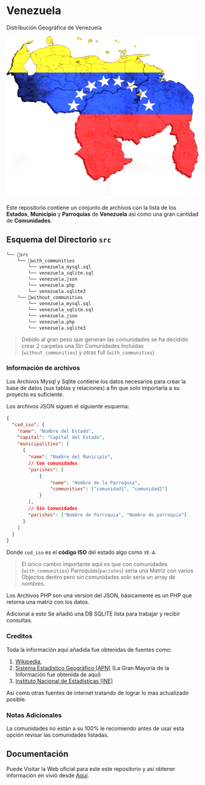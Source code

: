 # Venezuela

Distribución Geográfica de Venezuela

![Mapa de Venezuela](docs/assets/images/Map.png)

Este repositorio contiene un conjunto de archivos con la lista de los **Estados**, **Municipio** y **Parroquias** de **Venezuela** asi como una gran cantidad de **Comunidades**.

## Esquema del Directorio `src`

```text
└── 📁src
    └── 📁with_communities
        └── venezuela_mysql.sql
        └── venezuela_sqlite.sql
        └── venezuela.json
        └── venezuela.php
        └── venezuela.sqlite3
    └── 📁without_communities
        └── venezuela_mysql.sql
        └── venezuela_sqlite.sql
        └── venezuela.json
        └── venezuela.php
        └── venezuela.sqlite3
```

> Debido al gran peso que generan las comunidades se ha decidido crear 2 carpetas una Sin Comunidades Incluidas (`without_communities`) y otras full (`with_communities`)

### Información de archivos

Los Archivos Mysql y Sqlite contiene los datos necesarios para crear la base de datos (sus tablas y relaciones) a fin que solo importarla a su proyecto es suficiente.

Los archivos JSON siguen el siguiente esquema:

```json
{
  "cod_iso": {
    "name": "Nombre del Estado",
    "capital": "Capital del Estado",
    "municipalities": [
      {
        "name": "Nombre del Municipio",
        // Con comunidades
        "parishes": [
            {
                "name": "Nombre de la Parroquia",
                "communities": ["comunidad1", "comunidad2"]
            }
        ],
        // Sin Comunidades
        "parishes": ["Nombre de Parroquia", "Nombre de parroquia"]
      }
    ]
  }
}
```

Donde `cod_iso` es el **código ISO** del estado algo como `VE-A`.

> El único cambio importante aquí es que con comunidades (`with_communities`) Parroquias(`parishes`) seria una Matriz con varios Objectos dentro pero sin comunidades solo seria un array de nombres.

Los Archivos PHP son una version del JSON, básicamente es un PHP que retorna una matriz con los datos.

Adicional a esto Se añadió una DB SQLITE lista para trabajar y recibir consultas.

### Creditos

Toda la información aquí añadida fue obtenidas de fuentes como:

1. [Wikipedia](https://es.wikipedia.org/wiki/Anexo:Entidades_federales_de_Venezuela),
2. [Sistema Estadístico Geográfico (APN)](https://apisegen.apn.gob.ve/) (La Gran Mayoría de la Información fue obtenida de aquí)
3. [Instituto Nacional de Estadísticas (INE)](https://ine.gob.ve/)

Asi como otras fuentes de internet tratando de lograr lo mas actualizado posible.

### Notas Adicionales

La comunidades no están a su 100% le recomiendo antes de usar esta opción revisar las comunidades listadas.

## Documentación

Puede Visitar la Web oficial para este este repositorio y asi obtener información en vivió desde [Aquí](https://rep98.github.io/venezuela/).
